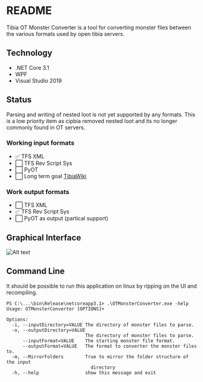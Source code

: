 # README

Tibia OT Monster Converter is a tool for converting monster files between the various formats used by open tibia servers.

## Technology
- .NET Core 3.1
- WPF
- Visual Studio 2019

## Status

Parsing and writing of nested loot is not yet supported by any formats. This is a low priority item as cipbia removed nested loot and its no longer commonly found in OT servers.

### Working input formats
- :white_check_mark: TFS XML
- :white_large_square: TFS Rev Script Sys
- :white_large_square: PyOT
- :white_large_square: Long term goal [TibiaWiki](https://tibia.fandom.com/wiki/Main_Page)


### Work output formats
- :white_large_square: TFS XML
- :white_check_mark: TFS Rev Script Sys
- :white_large_square: PyOT as output (partical support)

## Graphical Interface
![Alt text](https://user-images.githubusercontent.com/5142635/80318493-86a70580-87d8-11ea-85dc-cfc4e3fe2754.png)

## Command Line
It should be possible to run this application on linux by ripping on the UI and recompiling.

```
PS C:\...\bin\Release\netcoreapp3.1> .\OTMonsterConverter.exe -help
Usage: OTMonsterConverter [OPTIONS]+

Options:
  -i, --inputDirectory=VALUE The directory of monster files to parse.
  -o, --outputDirectory=VALUE
                             The directory of monster files to parse.
      --inputFormat=VALUE    The starting monster file format.
      --outputFormat=VALUE   The format to converter the monster files to.
  -m, --MirrorFolders        True to mirror the folder structure of the input
                               directory
  -h, --help                 show this message and exit
```

